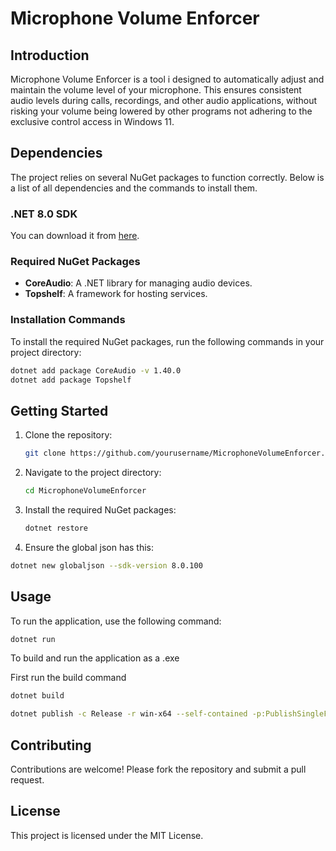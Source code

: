 # Microphone Volume Enforcer

## Introduction
Microphone Volume Enforcer is a tool i designed to automatically adjust and maintain the volume level of your microphone. This ensures consistent audio levels during calls, recordings, and other audio applications, without risking your volume being lowered by other programs not adhering to the exclusive control access in Windows 11.

## Dependencies
The project relies on several NuGet packages to function correctly. Below is a list of all dependencies and the commands to install them.

### .NET 8.0 SDK
You can download it from [here](https://dotnet.microsoft.com/en-us/download/dotnet/8.0).

### Required NuGet Packages
- **CoreAudio**: A .NET library for managing audio devices.
- **Topshelf**: A framework for hosting services.

### Installation Commands
To install the required NuGet packages, run the following commands in your project directory:

```sh
dotnet add package CoreAudio -v 1.40.0
dotnet add package Topshelf
```

## Getting Started
1. Clone the repository:
    ```sh
    git clone https://github.com/yourusername/MicrophoneVolumeEnforcer.git
    ```
2. Navigate to the project directory:
    ```sh
    cd MicrophoneVolumeEnforcer
    ```
3. Install the required NuGet packages:
    ```sh
    dotnet restore
    ```
4. Ensure the global json has this:
```sh
dotnet new globaljson --sdk-version 8.0.100
```

## Usage
To run the application, use the following command:
```sh
dotnet run
```
To build and run the application as a .exe

First run the build command
```sh
dotnet build
```
```sh
dotnet publish -c Release -r win-x64 --self-contained -p:PublishSingleFile=true --output ./publish
```

## Contributing
Contributions are welcome! Please fork the repository and submit a pull request.

## License
This project is licensed under the MIT License.